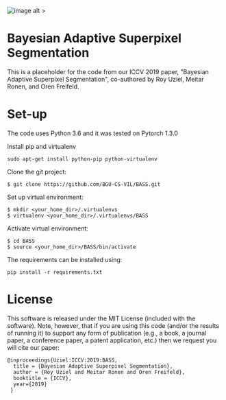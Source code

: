 ![image alt >](https://github.com/uzielroy/BASS/blob/master/gif/vis_2.gif?raw=True)

# Bayesian Adaptive Superpixel Segmentation

This is a placeholder for the code from our ICCV 2019 paper, "Bayesian Adaptive Superpixel Segmentation", co-authored by Roy Uziel, Meitar Ronen, and Oren Freifeld.

# Set-up

The code uses Python 3.6 and it was tested on Pytorch 1.3.0

Install pip and virtualenv
```
sudo apt-get install python-pip python-virtualenv
```

Clone the git project:
```
$ git clone https://github.com/BGU-CS-VIL/BASS.git
```

Set up virtual environment:
```
$ mkdir <your_home_dir>/.virtualenvs
$ virtualenv <your_home_dir>/.virtualenvs/BASS
```

Activate virtual environment:
```
$ cd BASS
$ source <your_home_dir>/BASS/bin/activate
```

The requirements can be installed using:
```
pip install -r requirements.txt
```

# License

This software is released under the MIT License (included with the software). Note, however, that if you are using this code (and/or the results of running it) to support any form of publication (e.g., a book, a journal paper, a conference paper, a patent application, etc.) then we request you will cite our paper:

```
@inproceedings{Uziel:ICCV:2019:BASS,
  title = {Bayesian Adaptive Superpixel Segmentation},
  author = {Roy Uziel and Meitar Ronen and Oren Freifeld},
  booktitle = {ICCV},
  year={2019}
 } 
